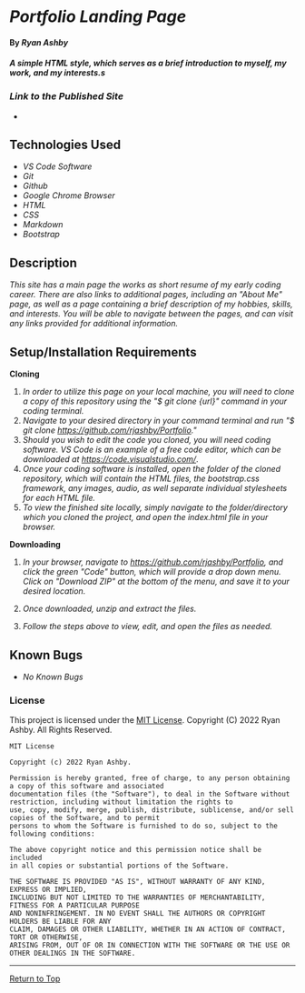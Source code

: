 
# _Portfolio Landing Page_ 

#### By _**Ryan Ashby**_ 

#### _A simple HTML style, which serves as a brief introduction to myself, my work, and my interests.s_ 

### _Link to the Published Site_

* 

## Technologies Used 

* _VS Code Software_
* _Git_
* _Github_
* _Google Chrome Browser_
* _HTML_
* _CSS_ 
* _Markdown_ 
* _Bootstrap_ 

## Description 

_This site has a main page the works as short resume of my early coding career. There are also links to additional pages, including an "About Me" page, as well as a page containing a brief description of my hobbies, skills, and interests. You will be able to navigate between the pages, and can visit any links provided for additional information._ 

## Setup/Installation Requirements 

**Cloning**

1) _In order to utilize this page on your local machine, you will need to clone a copy of this repository using the "$ git clone {url}" command in your coding terminal._
2) _Navigate to your desired directory in your command terminal and run "$ git clone https://github.com/rjashby/Portfolio."_
3) _Should you wish to edit the code you cloned, you will need coding software. VS Code is an example of a free code editor, which can be downloaded at https://code.visualstudio.com/_.
4) _Once your coding software is installed, open the folder of the cloned repository, which will contain the HTML files, the bootstrap.css framework, any images, audio, as well separate individual stylesheets for each HTML file._
5) _To view the finished site locally, simply navigate to the folder/directory which you cloned the project, and open the index.html file in your browser._

**Downloading**

1) _In your browser, navigate to https://github.com/rjashby/Portfolio, and click the green "Code" button, which will provide a drop down menu. Click on "Download ZIP" at the bottom of the menu, and save it to your desired location._

2) _Once downloaded, unzip and extract the files._

3) _Follow the steps above to view, edit, and open the files as needed._

## Known Bugs 

* _No Known Bugs_  

### License

This project is licensed under the [MIT License](https://opensource.org/licenses/MIT). Copyright (C) 2022 Ryan Ashby. All Rights Reserved.

```
MIT License

Copyright (c) 2022 Ryan Ashby.

Permission is hereby granted, free of charge, to any person obtaining a copy of this software and associated 
documentation files (the "Software"), to deal in the Software without restriction, including without limitation the rights to 
use, copy, modify, merge, publish, distribute, sublicense, and/or sell copies of the Software, and to permit 
persons to whom the Software is furnished to do so, subject to the following conditions:

The above copyright notice and this permission notice shall be included 
in all copies or substantial portions of the Software.

THE SOFTWARE IS PROVIDED "AS IS", WITHOUT WARRANTY OF ANY KIND, EXPRESS OR IMPLIED, 
INCLUDING BUT NOT LIMITED TO THE WARRANTIES OF MERCHANTABILITY, FITNESS FOR A PARTICULAR PURPOSE 
AND NONINFRINGEMENT. IN NO EVENT SHALL THE AUTHORS OR COPYRIGHT HOLDERS BE LIABLE FOR ANY 
CLAIM, DAMAGES OR OTHER LIABILITY, WHETHER IN AN ACTION OF CONTRACT, TORT OR OTHERWISE, 
ARISING FROM, OUT OF OR IN CONNECTION WITH THE SOFTWARE OR THE USE OR OTHER DEALINGS IN THE SOFTWARE.
```

------------------------------

<a href="#">Return to Top</a>